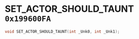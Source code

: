 # SET_ACTOR_SHOULD_TAUNT `0x199600FA`

```cpp
void SET_ACTOR_SHOULD_TAUNT(int _Unk0, int _Unk1);
```